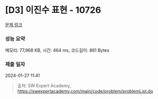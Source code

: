 # [D3] 이진수 표현 - 10726 

[문제 링크](https://swexpertacademy.com/main/code/problem/problemDetail.do?contestProbId=AXRSXf_a9qsDFAXS) 

### 성능 요약

메모리: 77,968 KB, 시간: 464 ms, 코드길이: 861 Bytes

### 제출 일자

2024-01-27 11:41



> 출처: SW Expert Academy, https://swexpertacademy.com/main/code/problem/problemList.do
